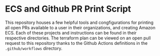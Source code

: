 # ECS and Github PR Print Script
This repository houses a few helpful tools and congfigurations for printing all open PRs available to a user in their organizations, and creating Amazon ECS. Each of these projects and instructions can be found in their respective directories. The terraform plan can be viewed on an open pull request to this repository thanks to the Github Actions definitions in the `.github/workflows` directory.
